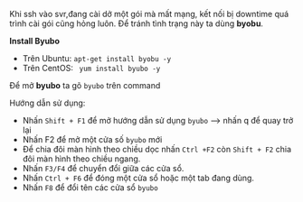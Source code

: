 Khi ssh vào svr,đang cài dở một gói mà mất mạng, kết nối bị downtime quá trình cài gói cũng hỏng luôn. Để tránh tình trạng này ta dùng **byobu**.

**Install Byubo**
- Trên Ubuntu: `apt-get install byobu -y`
- Trên CentOS: ` yum install byubo -y`

Để mở **byubo** ta gõ `byubo` trên command

Hướng dẫn sử dụng:
- Nhấn `Shift + F1` để mở hướng dẫn sử dụng `byubo` --> nhấn q để quay trở lại
- Nhấn F2 để mở một cửa số `byubo` mới
- Để chia đôi màn hình theo chiều dọc nhấn `Ctrl +F2` còn `Shift + F2` chia đôi màn hình theo chiều ngang.
- Nhấn `F3/F4` để chuyển đổi giữa các cửa sổ.
- Nhấn `Ctrl + F6` để đóng một cửa sổ hoặc một tab đang dùng.
- Nhấn `F8` để đổi tên các cửa sổ `byubo`

